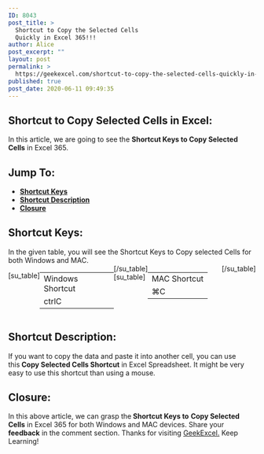 ```yaml
---
ID: 8043
post_title: >
  Shortcut to Copy the Selected Cells
  Quickly in Excel 365!!!
author: Alice
post_excerpt: ""
layout: post
permalink: >
  https://geekexcel.com/shortcut-to-copy-the-selected-cells-quickly-in-excel-365/
published: true
post_date: 2020-06-11 09:49:35
---
```

<h2>Shortcut to Copy Selected Cells in Excel:</h2>
In this article, we are going to see the <strong>Shortcut Keys to Copy Selected Cells</strong> in Excel 365.
<h2>Jump To:</h2>
<ul>
 	<li><strong><a href="#1">Shortcut Keys</a></strong></li>
 	<li><strong><a href="#2">Shortcut Description</a></strong></li>
 	<li><strong><a href="#3">Closure</a></strong></li>
</ul>
<h2 id="1">Shortcut Keys:</h2>
In the given table, you will see the Shortcut Keys to Copy selected Cells for both Windows and MAC.
<div style="display: flex;">

[su_table]
<table>
<tbody>
<tr>
<td>Windows Shortcut</td>
</tr>
<tr>
<td style="display: flex;"><span class="key-flex"><span class="win-key" style="width: 120px;"><span class="custom-span-key">ctrl</span></span></span><span class="key-flex"><span class="win-key"><span class="custom-span-key">C</span></span></span></td>
</tr>
</tbody>
</table>
[/su_table]
[su_table]
<table style="float: right;">
<tbody>
<tr>
<td>MAC Shortcut</td>
</tr>
<tr>
<td style="display: flex;"><span class="key-flex"><span class="mac-key"><span class="custom-span-key">⌘</span></span></span><span class="key-flex"><span class="mac-key"><span class="custom-span-key">C</span></span></span></td>
</tr>
</tbody>
</table>
[/su_table]

</div>
<h2 id="2">Shortcut Description:</h2>
If you want to copy the data and paste it into another cell, you can use this<strong> Copy Selected Cells Shortcut</strong> in Excel Spreadsheet. It might be very easy to use this shortcut than using a mouse.
<h2 id="3"><strong>Closure:</strong></h2>
In this above article, we can grasp the<strong> Shortcut Keys to</strong> <strong>Copy Selected Cells</strong> in Excel 365 for both Windows and MAC devices. Share your <strong>feedback</strong> in the comment section. Thanks for visiting <a href="https://geekexcel.com/">GeekExcel.</a> Keep Learning!
